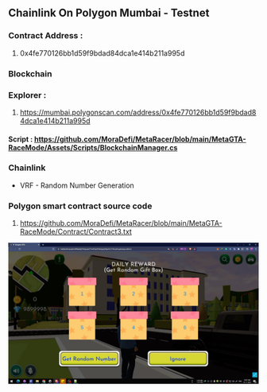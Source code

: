 ## Chainlink On Polygon Mumbai - Testnet

### Contract Address : 
1) 0x4fe770126bb1d59f9bdad84dca1e414b211a995d

### Blockchain
### Explorer : 
1) https://mumbai.polygonscan.com/address/0x4fe770126bb1d59f9bdad84dca1e414b211a995d

#### Script : https://github.com/MoraDefi/MetaRacer/blob/main/MetaGTA-RaceMode/Assets/Scripts/BlockchainManager.cs

### Chainlink 
* VRF - Random Number Generation


### Polygon smart contract source code
1) https://github.com/MoraDefi/MetaRacer/blob/main/MetaGTA-RaceMode/Contract/Contract3.txt

![Use](/Images/Gang1.jpg)
